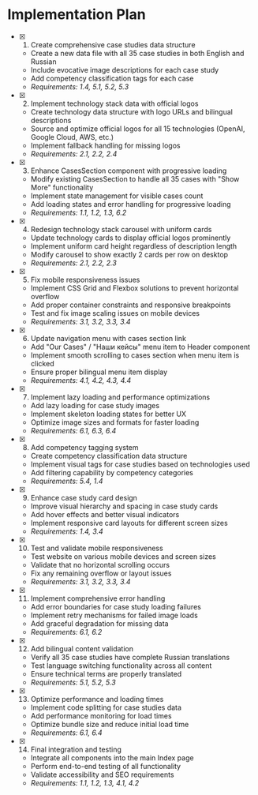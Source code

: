 # Implementation Plan

- [x] 1. Create comprehensive case studies data structure







  - Create a new data file with all 35 case studies in both English and Russian
  - Include evocative image descriptions for each case study
  - Add competency classification tags for each case
  - _Requirements: 1.4, 5.1, 5.2, 5.3_

- [x] 2. Implement technology stack data with official logos

  - Create technology data structure with logo URLs and bilingual descriptions
  - Source and optimize official logos for all 15 technologies (OpenAI, Google Cloud, AWS, etc.)
  - Implement fallback handling for missing logos
  - _Requirements: 2.1, 2.2, 2.4_

- [x] 3. Enhance CasesSection component with progressive loading


  - Modify existing CasesSection to handle all 35 cases with "Show More" functionality
  - Implement state management for visible cases count
  - Add loading states and error handling for progressive loading
  - _Requirements: 1.1, 1.2, 1.3, 6.2_

- [x] 4. Redesign technology stack carousel with uniform cards


  - Update technology cards to display official logos prominently
  - Implement uniform card height regardless of description length
  - Modify carousel to show exactly 2 cards per row on desktop
  - _Requirements: 2.1, 2.2, 2.3_

- [x] 5. Fix mobile responsiveness issues


  - Implement CSS Grid and Flexbox solutions to prevent horizontal overflow
  - Add proper container constraints and responsive breakpoints
  - Test and fix image scaling issues on mobile devices
  - _Requirements: 3.1, 3.2, 3.3, 3.4_

- [x] 6. Update navigation menu with cases section link


  - Add "Our Cases" / "Наши кейсы" menu item to Header component
  - Implement smooth scrolling to cases section when menu item is clicked
  - Ensure proper bilingual menu item display
  - _Requirements: 4.1, 4.2, 4.3, 4.4_

- [x] 7. Implement lazy loading and performance optimizations

  - Add lazy loading for case study images
  - Implement skeleton loading states for better UX
  - Optimize image sizes and formats for faster loading
  - _Requirements: 6.1, 6.3, 6.4_

- [x] 8. Add competency tagging system


  - Create competency classification data structure
  - Implement visual tags for case studies based on technologies used
  - Add filtering capability by competency categories
  - _Requirements: 5.4, 1.4_

- [x] 9. Enhance case study card design

  - Improve visual hierarchy and spacing in case study cards
  - Add hover effects and better visual indicators
  - Implement responsive card layouts for different screen sizes
  - _Requirements: 1.4, 3.4_

- [x] 10. Test and validate mobile responsiveness

  - Test website on various mobile devices and screen sizes
  - Validate that no horizontal scrolling occurs
  - Fix any remaining overflow or layout issues
  - _Requirements: 3.1, 3.2, 3.3, 3.4_

- [x] 11. Implement comprehensive error handling

  - Add error boundaries for case study loading failures
  - Implement retry mechanisms for failed image loads
  - Add graceful degradation for missing data
  - _Requirements: 6.1, 6.2_

- [x] 12. Add bilingual content validation

  - Verify all 35 case studies have complete Russian translations
  - Test language switching functionality across all content
  - Ensure technical terms are properly translated
  - _Requirements: 5.1, 5.2, 5.3_

- [x] 13. Optimize performance and loading times

  - Implement code splitting for case studies data
  - Add performance monitoring for load times
  - Optimize bundle size and reduce initial load time
  - _Requirements: 6.1, 6.4_

- [x] 14. Final integration and testing



  - Integrate all components into the main Index page
  - Perform end-to-end testing of all functionality
  - Validate accessibility and SEO requirements
  - _Requirements: 1.1, 1.2, 1.3, 4.1, 4.2_